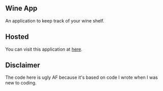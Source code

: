 ## Wine App

An application to keep track of your wine shelf.

## Hosted

You can visit this application at [here](https://mywineshelf.vercel.app).

## Disclaimer

The code here is ugly AF because it's based on code I wrote when I was new to coding.
